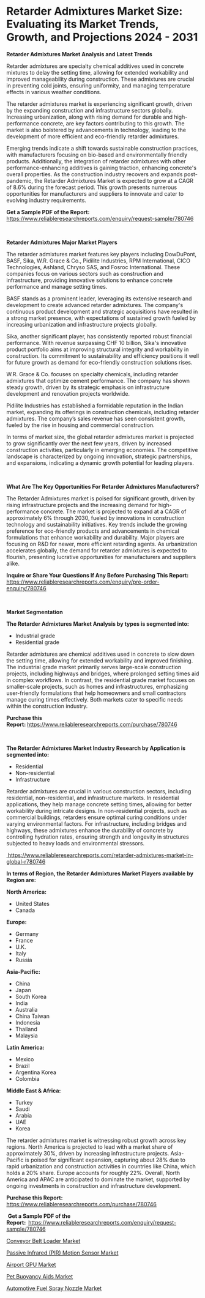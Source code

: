 <p><h1>Retarder Admixtures Market Size: Evaluating its Market Trends, Growth, and Projections 2024 - 2031</h1></p><p><strong>Retarder Admixtures Market Analysis and Latest Trends</strong></p>
<p><p>Retarder admixtures are specialty chemical additives used in concrete mixtures to delay the setting time, allowing for extended workability and improved manageability during construction. These admixtures are crucial in preventing cold joints, ensuring uniformity, and managing temperature effects in various weather conditions.</p><p>The retarder admixtures market is experiencing significant growth, driven by the expanding construction and infrastructure sectors globally. Increasing urbanization, along with rising demand for durable and high-performance concrete, are key factors contributing to this growth. The market is also bolstered by advancements in technology, leading to the development of more efficient and eco-friendly retarder admixtures.</p><p>Emerging trends indicate a shift towards sustainable construction practices, with manufacturers focusing on bio-based and environmentally friendly products. Additionally, the integration of retarder admixtures with other performance-enhancing additives is gaining traction, enhancing concrete's overall properties. As the construction industry recovers and expands post-pandemic, the Retarder Admixtures Market is expected to grow at a CAGR of 8.6% during the forecast period. This growth presents numerous opportunities for manufacturers and suppliers to innovate and cater to evolving industry requirements.</p></p>
<p><strong>Get a Sample PDF of the Report:&nbsp;</strong> <a href="https://www.reliableresearchreports.com/enquiry/request-sample/780746?utm_campaign=34&utm_medium=2&utm_source=Github&utm_content=ia&utm_term=15102024&utm_id=retarder-admixtures">https://www.reliableresearchreports.com/enquiry/request-sample/780746</a></p>
<p>&nbsp;</p>
<p><strong>Retarder Admixtures Major Market Players</strong></p>
<p><p>The retarder admixtures market features key players including DowDuPont, BASF, Sika, W.R. Grace & Co., Pidilite Industries, RPM International, CICO Technologies, Ashland, Chryso SAS, and Fosroc International. These companies focus on various sectors such as construction and infrastructure, providing innovative solutions to enhance concrete performance and manage setting times.</p><p>BASF stands as a prominent leader, leveraging its extensive research and development to create advanced retarder admixtures. The company's continuous product development and strategic acquisitions have resulted in a strong market presence, with expectations of sustained growth fueled by increasing urbanization and infrastructure projects globally.</p><p>Sika, another significant player, has consistently reported robust financial performance. With revenue surpassing CHF 10 billion, Sika's innovative product portfolio aims at improving structural integrity and workability in construction. Its commitment to sustainability and efficiency positions it well for future growth as demand for eco-friendly construction solutions rises.</p><p>W.R. Grace & Co. focuses on specialty chemicals, including retarder admixtures that optimize cement performance. The company has shown steady growth, driven by its strategic emphasis on infrastructure development and renovation projects worldwide.</p><p>Pidilite Industries has established a formidable reputation in the Indian market, expanding its offerings in construction chemicals, including retarder admixtures. The company’s sales revenue has seen consistent growth, fueled by the rise in housing and commercial construction.</p><p>In terms of market size, the global retarder admixtures market is projected to grow significantly over the next few years, driven by increased construction activities, particularly in emerging economies. The competitive landscape is characterized by ongoing innovation, strategic partnerships, and expansions, indicating a dynamic growth potential for leading players.</p></p>
<p>&nbsp;</p>
<p><strong>What Are The Key Opportunities For Retarder Admixtures Manufacturers?</strong></p>
<p><p>The Retarder Admixtures market is poised for significant growth, driven by rising infrastructure projects and the increasing demand for high-performance concrete. The market is projected to expand at a CAGR of approximately 6% through 2030, fueled by innovations in construction technology and sustainability initiatives. Key trends include the growing preference for eco-friendly products and advancements in chemical formulations that enhance workability and durability. Major players are focusing on R&D for newer, more efficient retarding agents. As urbanization accelerates globally, the demand for retarder admixtures is expected to flourish, presenting lucrative opportunities for manufacturers and suppliers alike.</p></p>
<p><strong>Inquire or Share Your Questions If Any Before Purchasing This Report:</strong> <a href="https://www.reliableresearchreports.com/enquiry/pre-order-enquiry/780746?utm_campaign=34&utm_medium=2&utm_source=Github&utm_content=ia&utm_term=15102024&utm_id=retarder-admixtures">https://www.reliableresearchreports.com/enquiry/pre-order-enquiry/780746</a></p>
<p>&nbsp;</p>
<p><strong>Market Segmentation</strong></p>
<p><strong>The Retarder Admixtures Market Analysis by types is segmented into:</strong></p>
<p><ul><li>Industrial grade</li><li>Residential grade</li></ul></p>
<p><p>Retarder admixtures are chemical additives used in concrete to slow down the setting time, allowing for extended workability and improved finishing. The industrial grade market primarily serves large-scale construction projects, including highways and bridges, where prolonged setting times aid in complex workflows. In contrast, the residential grade market focuses on smaller-scale projects, such as homes and infrastructures, emphasizing user-friendly formulations that help homeowners and small contractors manage curing times effectively. Both markets cater to specific needs within the construction industry.</p></p>
<p><strong>Purchase this Report:&nbsp;</strong><a href="https://www.reliableresearchreports.com/purchase/780746?utm_campaign=34&utm_medium=2&utm_source=Github&utm_content=ia&utm_term=15102024&utm_id=retarder-admixtures">https://www.reliableresearchreports.com/purchase/780746</a></p>
<p>&nbsp;</p>
<p><strong>The Retarder Admixtures Market Industry Research by Application is segmented into:</strong></p>
<p><ul><li>Residential</li><li>Non-residential</li><li>Infrastructure</li></ul></p>
<p><p>Retarder admixtures are crucial in various construction sectors, including residential, non-residential, and infrastructure markets. In residential applications, they help manage concrete setting times, allowing for better workability during intricate designs. In non-residential projects, such as commercial buildings, retarders ensure optimal curing conditions under varying environmental factors. For infrastructure, including bridges and highways, these admixtures enhance the durability of concrete by controlling hydration rates, ensuring strength and longevity in structures subjected to heavy loads and environmental stressors.</p></p>
<p><a href="https://www.reliableresearchreports.com/retarder-admixtures-market-in-global-r780746?utm_campaign=34&utm_medium=2&utm_source=Github&utm_content=ia&utm_term=15102024&utm_id=retarder-admixtures">&nbsp;https://www.reliableresearchreports.com/retarder-admixtures-market-in-global-r780746</a></p>
<p><strong>In terms of Region, the Retarder Admixtures Market Players available by Region are:</strong></p>
<p>
    <p> <strong> North America: </strong>
        <ul>
            <li>United States</li>
            <li>Canada</li>
        </ul>
        </p> 
    <p> <strong> Europe: </strong>
        <ul>
            <li>Germany</li>
            <li>France</li>
            <li>U.K.</li>
            <li>Italy</li>
            <li>Russia</li>
        </ul>
        </p> 
    <p> <strong> Asia-Pacific: </strong>
        <ul>
            <li>China</li>
            <li>Japan</li>
            <li>South Korea</li>
            <li>India</li>
            <li>Australia</li>
            <li>China Taiwan</li>
            <li>Indonesia</li>
            <li>Thailand</li>
            <li>Malaysia</li>
        </ul>
        </p> 
    <p> <strong> Latin America: </strong>
        <ul>
            <li>Mexico</li>
            <li>Brazil</li>
            <li>Argentina Korea</li>
            <li>Colombia</li>
        </ul>
        </p> 
    <p> <strong> Middle East & Africa: </strong>
        <ul>
            <li>Turkey</li>
            <li>Saudi</li>
            <li>Arabia</li>
            <li>UAE</li>
            <li>Korea</li>
        </ul>
    </p>
    </p>
<p><p>The retarder admixtures market is witnessing robust growth across key regions. North America is projected to lead with a market share of approximately 30%, driven by increasing infrastructure projects. Asia-Pacific is poised for significant expansion, capturing about 28% due to rapid urbanization and construction activities in countries like China, which holds a 20% share. Europe accounts for roughly 22%. Overall, North America and APAC are anticipated to dominate the market, supported by ongoing investments in construction and infrastructure development.</p></p>
<p><strong>Purchase this Report: </strong><a href="https://www.reliableresearchreports.com/purchase/780746?utm_campaign=34&utm_medium=2&utm_source=Github&utm_content=ia&utm_term=15102024&utm_id=retarder-admixtures">https://www.reliableresearchreports.com/purchase/780746</a></p>
<p>&nbsp;<strong>Get a Sample PDF of the Report:&nbsp;&nbsp;</strong><a href="https://www.reliableresearchreports.com/enquiry/request-sample/780746?utm_campaign=34&utm_medium=2&utm_source=Github&utm_content=ia&utm_term=15102024&utm_id=retarder-admixtures">https://www.reliableresearchreports.com/enquiry/request-sample/780746</a></p>
<p><strong></strong></p>
<p><p><a href="https://issuu.com/reportprime-2/docs/conveyor-belt-loader-market-size-20_ce89120cf456bf?utm_campaign=34&utm_medium=2&utm_source=Github&utm_content=ia&utm_term=15102024&utm_id=retarder-admixtures">Conveyor Belt Loader Market</a></p><p><a href="https://github.com/Alanbrewer218/Market-Research-Report-List-1/blob/main/passive-infrared-pir-motion-sensor-market.md?utm_campaign=34&utm_medium=2&utm_source=Github&utm_content=ia&utm_term=15102024&utm_id=retarder-admixtures">Passive Infrared (PIR) Motion Sensor Market</a></p><p><a href="https://issuu.com/reportprime-2/docs/airport-gpu-market-size-2030.pptx_1395d57b4bcaea?utm_campaign=34&utm_medium=2&utm_source=Github&utm_content=ia&utm_term=15102024&utm_id=retarder-admixtures">Airport GPU Market</a></p><p><a href="https://github.com/fannklhimesu/Market-Research-Report-List-1/blob/main/pet-buoyancy-aids-market.md?utm_campaign=34&utm_medium=2&utm_source=Github&utm_content=ia&utm_term=15102024&utm_id=retarder-admixtures">Pet Buoyancy Aids Market</a></p><p><a href="https://www.linkedin.com/pulse/automotive-fuel-spray-nozzle-market-evolution-global-trends-zmemc?utm_campaign=34&utm_medium=2&utm_source=Github&utm_content=ia&utm_term=15102024&utm_id=retarder-admixtures">Automotive Fuel Spray Nozzle Market</a></p></p>